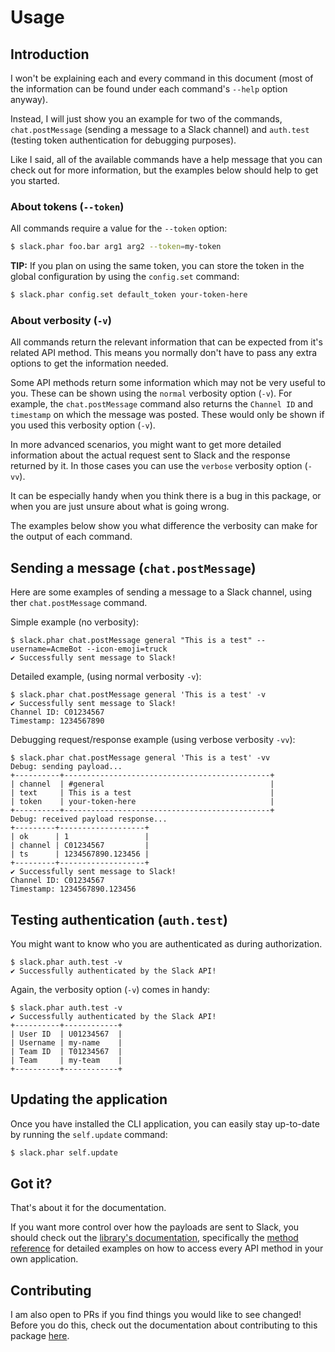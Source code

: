 # Usage

## Introduction

I won't be explaining each and every command in this document (most of the information can be found under each command's
`--help` option anyway).

Instead, I will just show you an example for two of the commands, `chat.postMessage` (sending a message to a
Slack channel) and `auth.test` (testing token authentication for debugging purposes).

Like I said, all of the available commands have a help message that you can check out for more information,
but the examples below should help to get you started.


### About tokens (`--token`)

All commands require a value for the `--token` option:
```sh
$ slack.phar foo.bar arg1 arg2 --token=my-token
```

**TIP:** If you plan on using the same token, you can store the token in the global configuration by using the `config.set`
command:
```sh
$ slack.phar config.set default_token your-token-here
```

### About verbosity (`-v`)

All commands return the relevant information that can be expected from it's related API method. This means
you normally don't have to pass any extra options to get the information needed.

Some API methods return some information which may not be very useful to you.
These can be shown using the `normal` verbosity option (`-v`). For example, the `chat.postMessage` command
also returns the `Channel ID` and `timestamp` on which the message was posted. These would only be shown if you used
this verbosity option (`-v`).

In more advanced scenarios, you might want to get more detailed information about the actual request sent to Slack
and the response returned by it. In those cases you can use the `verbose` verbosity option (`-vv`).

It can be especially handy when you think there is a bug in this package, or when you are just unsure about what is
going wrong.

The examples below show you what difference the verbosity can make for the output of each command.


## Sending a message (`chat.postMessage`)

Here are some examples of sending a message to a Slack channel, using ther `chat.postMessage` command.

Simple example (no verbosity):
```
$ slack.phar chat.postMessage general "This is a test" --username=AcmeBot --icon-emoji=truck
✔ Successfully sent message to Slack!
```

Detailed example, (using normal verbosity `-v`):
```
$ slack.phar chat.postMessage general 'This is a test' -v
✔ Successfully sent message to Slack!
Channel ID: C01234567
Timestamp: 1234567890
```

Debugging request/response example (using verbose verbosity `-vv`):
```
$ slack.phar chat.postMessage general 'This is a test' -vv
Debug: sending payload...
+----------+----------------------------------------------+
| channel  | #general                                     |
| text     | This is a test                               |
| token    | your-token-here                              |
+----------+----------------------------------------------+
Debug: received payload response...
+---------+-------------------+
| ok      | 1                 |
| channel | C01234567         |
| ts      | 1234567890.123456 |
+---------+-------------------+
✔ Successfully sent message to Slack!
Channel ID: C01234567
Timestamp: 1234567890.123456
```

## Testing authentication (`auth.test`)

You might want to know who you are authenticated as during authorization.

```
$ slack.phar auth.test -v
✔ Successfully authenticated by the Slack API!
```

Again, the verbosity option (`-v`) comes in handy:
```
$ slack.phar auth.test -v
✔ Successfully authenticated by the Slack API!
+----------+------------+
| User ID  | U01234567  |
| Username | my-name    |
| Team ID  | T01234567  |
| Team     | my-team    |
+----------+------------+
```

## Updating the application

Once you have installed the CLI application, you can easily stay up-to-date by running the `self.update` command:
```sh
$ slack.phar self.update
```


## Got it?

That's about it for the documentation.

If you want more control over how the payloads are sent to Slack, you should check out the [library's documentation](https://github.com/cleentfaar/slack/blob/master/Resources/doc/usage.md),
specifically the [method reference](https://github.com/cleentfaar/slack/blob/master/Resources/doc/methods/index.md) for
detailed examples on how to access every API method in your own application.


## Contributing

I am also open to PRs if you find things you would like to see changed! Before you do this, check out the documentation
about contributing to this package [here](https://github.com/cleentfaar/slack/blob/master/Resources/doc/contributing.md).

